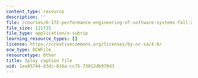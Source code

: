 ```yaml
---
content_type: resource
description: ''
file: /courses/6-172-performance-engineering-of-software-systems-fall-2018/1ea95744d3dc016acc7573012db970d3_3735211.srt
file_size: 121715
file_type: application/x-subrip
learning_resource_types: []
license: https://creativecommons.org/licenses/by-nc-sa/4.0/
ocw_type: OCWFile
resourcetype: Other
title: 3play caption file
uid: 1ea95744-d3dc-016a-cc75-73012db970d3
---
```

